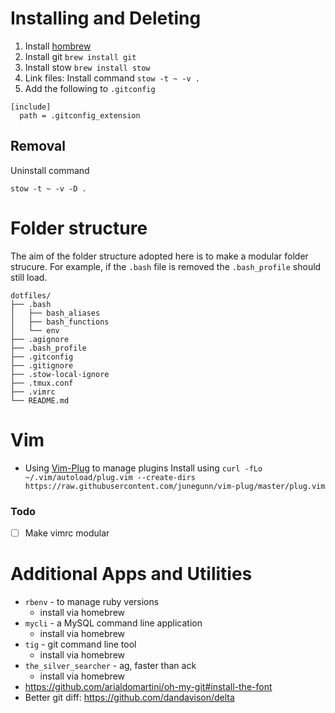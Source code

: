 # Installing and Deleting
1. Install [hombrew ](https://brew.sh/)
2. Install git `brew install git`
3. Install stow `brew install stow`
4. Link files: Install command `stow -t ~ -v .`
5. Add the following to `.gitconfig` 
```
[include]
  path = .gitconfig_extension
```

## Removal
Uninstall command
```
stow -t ~ -v -D .
```

# Folder structure
The aim of the folder structure adopted here is to make a modular folder strucure. 
For example, if the `.bash` file is removed the `.bash_profile` should still load.

```
dotfiles/
├── .bash
│   ├── bash_aliases
│   ├── bash_functions
│   └── env
├── .agignore
├── .bash_profile
├── .gitconfig
├── .gitignore
├── .stow-local-ignore
├── .tmux.conf
├── .vimrc
└── README.md
```

# Vim
- Using [Vim-Plug](https://github.com/junegunn/vim-plug) to manage plugins 
Install using `curl -fLo ~/.vim/autoload/plug.vim --create-dirs https://raw.githubusercontent.com/junegunn/vim-plug/master/plug.vim`

### Todo
- [ ] Make vimrc modular

# Additional Apps and Utilities
- `rbenv` - to manage ruby versions
  - install via homebrew
- `mycli` - a MySQL command line application
  - install via homebrew
- `tig` - git command line tool
  - install via homebrew
- `the_silver_searcher` - ag, faster than ack
  - install via homebrew
- https://github.com/arialdomartini/oh-my-git#install-the-font
- Better git diff: https://github.com/dandavison/delta

